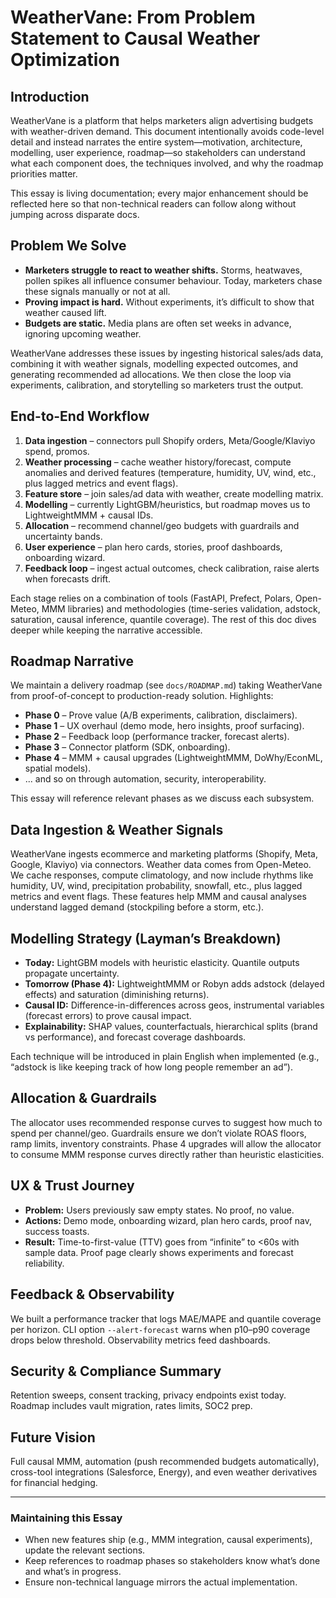 # WeatherVane: From Problem Statement to Causal Weather Optimization

## Introduction
WeatherVane is a platform that helps marketers align advertising budgets with weather-driven demand.
This document intentionally avoids code-level detail and instead narrates the entire system—motivation,
architecture, modelling, user experience, roadmap—so stakeholders can understand what each component
does, the techniques involved, and why the roadmap priorities matter.

This essay is living documentation; every major enhancement should be reflected here so that non-technical
readers can follow along without jumping across disparate docs.

## Problem We Solve
- **Marketers struggle to react to weather shifts.** Storms, heatwaves, pollen spikes all influence
  consumer behaviour. Today, marketers chase these signals manually or not at all.
- **Proving impact is hard.** Without experiments, it’s difficult to show that weather caused lift.
- **Budgets are static.** Media plans are often set weeks in advance, ignoring upcoming weather.

WeatherVane addresses these issues by ingesting historical sales/ads data, combining it with weather
signals, modelling expected outcomes, and generating recommended ad allocations. We then close the loop
via experiments, calibration, and storytelling so marketers trust the output.

## End-to-End Workflow
1. **Data ingestion** – connectors pull Shopify orders, Meta/Google/Klaviyo spend, promos.
2. **Weather processing** – cache weather history/forecast, compute anomalies and derived features
   (temperature, humidity, UV, wind, etc., plus lagged metrics and event flags).
3. **Feature store** – join sales/ad data with weather, create modelling matrix.
4. **Modelling** – currently LightGBM/heuristics, but roadmap moves us to LightweightMMM + causal IDs.
5. **Allocation** – recommend channel/geo budgets with guardrails and uncertainty bands.
6. **User experience** – plan hero cards, stories, proof dashboards, onboarding wizard.
7. **Feedback loop** – ingest actual outcomes, check calibration, raise alerts when forecasts drift.

Each stage relies on a combination of tools (FastAPI, Prefect, Polars, Open-Meteo, MMM libraries) and
methodologies (time-series validation, adstock, saturation, causal inference, quantile coverage). The
rest of this doc dives deeper while keeping the narrative accessible.

## Roadmap Narrative
We maintain a delivery roadmap (see `docs/ROADMAP.md`) taking WeatherVane from proof-of-concept to
production-ready solution. Highlights:
- **Phase 0** – Prove value (A/B experiments, calibration, disclaimers).
- **Phase 1** – UX overhaul (demo mode, hero insights, proof surfacing).
- **Phase 2** – Feedback loop (performance tracker, forecast alerts).
- **Phase 3** – Connector platform (SDK, onboarding).
- **Phase 4** – MMM + causal upgrades (LightweightMMM, DoWhy/EconML, spatial models).
- ... and so on through automation, security, interoperability.

This essay will reference relevant phases as we discuss each subsystem.

## Data Ingestion & Weather Signals
WeatherVane ingests ecommerce and marketing platforms (Shopify, Meta, Google, Klaviyo) via connectors.
Weather data comes from Open-Meteo. We cache responses, compute climatology, and now include rhythms like
humidity, UV, wind, precipitation probability, snowfall, etc., plus lagged metrics and event flags.
These features help MMM and causal analyses understand lagged demand (stockpiling before a storm, etc.).

## Modelling Strategy (Layman’s Breakdown)
- **Today:** LightGBM models with heuristic elasticity. Quantile outputs propagate uncertainty.
- **Tomorrow (Phase 4):** LightweightMMM or Robyn adds adstock (delayed effects) and saturation (diminishing returns).
- **Causal ID:** Difference-in-differences across geos, instrumental variables (forecast errors) to prove causal impact.
- **Explainability:** SHAP values, counterfactuals, hierarchical splits (brand vs performance), and forecast coverage dashboards.

Each technique will be introduced in plain English when implemented (e.g., “adstock is like keeping track of how long people remember an ad”).

## Allocation & Guardrails
The allocator uses recommended response curves to suggest how much to spend per channel/geo. Guardrails
ensure we don’t violate ROAS floors, ramp limits, inventory constraints. Phase 4 upgrades will allow
the allocator to consume MMM response curves directly rather than heuristic elasticities.

## UX & Trust Journey
- **Problem:** Users previously saw empty states. No proof, no value.
- **Actions:** Demo mode, onboarding wizard, plan hero cards, proof nav, success toasts.
- **Result:** Time-to-first-value (TTV) goes from “infinite” to <60s with sample data. Proof page clearly shows experiments and forecast reliability.

## Feedback & Observability
We built a performance tracker that logs MAE/MAPE and quantile coverage per horizon. CLI option
`--alert-forecast` warns when p10–p90 coverage drops below threshold. Observability metrics feed dashboards.

## Security & Compliance Summary
Retention sweeps, consent tracking, privacy endpoints exist today. Roadmap includes vault migration, rates
limits, SOC2 prep.

## Future Vision
Full causal MMM, automation (push recommended budgets automatically), cross-tool integrations (Salesforce, Energy),
and even weather derivatives for financial hedging.

---

### Maintaining this Essay
- When new features ship (e.g., MMM integration, causal experiments), update the relevant sections.
- Keep references to roadmap phases so stakeholders know what’s done and what’s in progress.
- Ensure non-technical language mirrors the actual implementation.

